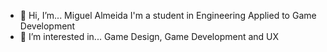- 👋 Hi, I’m... 
    Miguel Almeida I'm a student in Engineering Applied to Game Development
- 👀 I’m interested in... 
    Game Design, Game Development and UX


<!---
MiguelACAlmeida/MiguelACAlmeida is a ✨ special ✨ repository because its `README.md` (this file) appears on your GitHub profile.
You can click the Preview link to take a look at your changes.
--->
